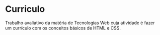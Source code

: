 # Curriculo
Trabalho avaliativo da matéria de Tecnologias Web cuja atividade é fazer um currículo com os conceitos básicos de HTML e CSS.
